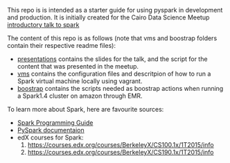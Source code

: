 This repo is is intended as a starter guide for using pyspark in development and production. It is initially created for the Cairo Data Science Meetup [introductory talk to spark](http://www.meetup.com/Cairo-Data-Science-Meetup/events/224737198/)


The content of this repo is as follows (note that vms and boostrap folders contain their respective readme files):

- [presentations](presentations) contains the slides for the talk, and the script for the content that was presented in the meetup.
- [vms](vms) contains the configuration files and descritpion of how to run a Spark virtual machine locally using vagrant.
- [boostrap](boostrap) contains the scripts needed as boostrap actions when running a Spark1.4 cluster on amazon through EMR.


To learn more about Spark, here are favourite sources:


- [Spark Programming Guide](http://spark.apache.org/docs/1.4.1/sql-programming-guide.html)
- [PySpark documentaion](http://spark.apache.org/docs/1.4.1/api/python/index.html)
- edX courses for Spark:
  1. https://courses.edx.org/courses/BerkeleyX/CS100.1x/1T2015/info
  2. https://courses.edx.org/courses/BerkeleyX/CS190.1x/1T2015/info
